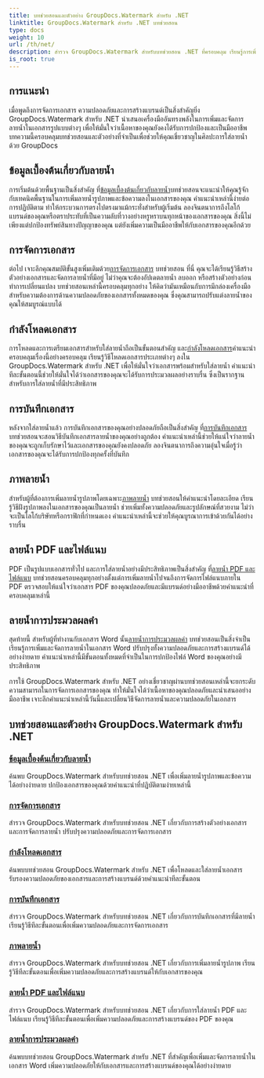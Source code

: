 ```yaml
---
title: บทช่วยสอนและตัวอย่าง GroupDocs.Watermark สำหรับ .NET
linktitle: GroupDocs.Watermark สำหรับ .NET บทช่วยสอน
type: docs
weight: 10
url: /th/net/
description: สำรวจ GroupDocs.Watermark สำหรับบทช่วยสอน .NET ที่ครอบคลุม เรียนรู้การเพิ่ม จัดการ และรักษาความปลอดภัยลายน้ำในรูปแบบเอกสารต่างๆ พร้อมคำแนะนำทีละขั้นตอน
is_root: true
---
```

## การแนะนำ

เมื่อพูดถึงการจัดการเอกสาร ความปลอดภัยและการสร้างแบรนด์เป็นสิ่งสำคัญยิ่ง GroupDocs.Watermark สำหรับ .NET นำเสนอเครื่องมืออันทรงพลังในการเพิ่มและจัดการลายน้ำในเอกสารรูปแบบต่างๆ เพื่อให้มั่นใจว่าเนื้อหาของคุณยังคงได้รับการปกป้องและเป็นมืออาชีพ บทความนี้ครอบคลุมบทช่วยสอนและตัวอย่างที่จำเป็นเพื่อช่วยให้คุณเชี่ยวชาญในศิลปะการใส่ลายน้ำด้วย GroupDocs

## ข้อมูลเบื้องต้นเกี่ยวกับลายน้ำ

 การเริ่มต้นด้วยพื้นฐานเป็นสิ่งสำคัญ ที่[ข้อมูลเบื้องต้นเกี่ยวกับลายน้ำ](./watermarking-basics/)บทช่วยสอนจะแนะนำให้คุณรู้จักกับเทคนิคพื้นฐานในการเพิ่มลายน้ำรูปภาพและข้อความลงในเอกสารของคุณ คำแนะนำเหล่านี้ง่ายต่อการปฏิบัติตาม ทำให้กระบวนการตรงไปตรงมาแม้กระทั่งสำหรับผู้เริ่มต้น ลองจินตนาการถึงโลโก้แบรนด์ของคุณหรือตราประทับที่เป็นความลับที่วางอย่างหรูหราบนทุกหน้าของเอกสารของคุณ สิ่งนี้ไม่เพียงแต่ปกป้องทรัพย์สินทางปัญญาของคุณ แต่ยังเพิ่มความเป็นมืออาชีพให้กับเอกสารของคุณอีกด้วย

## การจัดการเอกสาร

 ต่อไป เจาะลึกคุณสมบัติขั้นสูงเพิ่มเติมด้วย[การจัดการเอกสาร](./document-manipulation/) บทช่วยสอน ที่นี่ คุณจะได้เรียนรู้วิธีสร้างตัวอย่างเอกสารและจัดการลายน้ำที่มีอยู่ ไม่ว่าคุณจะต้องอัปเดตลายน้ำ ลบออก หรือสร้างตัวอย่างก่อนทำการเปลี่ยนแปลง บทช่วยสอนเหล่านี้ครอบคลุมทุกอย่าง ให้คิดว่ามันเหมือนกับการมีกล่องเครื่องมือสำหรับความต้องการด้านความปลอดภัยของเอกสารทั้งหมดของคุณ ซึ่งคุณสามารถปรับแต่งลายน้ำของคุณให้สมบูรณ์แบบได้

## กำลังโหลดเอกสาร

 การโหลดและการเตรียมเอกสารสำหรับใส่ลายน้ำถือเป็นขั้นตอนสำคัญ และ[กำลังโหลดเอกสาร](./document-loadings/)คำแนะนำครอบคลุมเรื่องนี้อย่างครอบคลุม เรียนรู้วิธีโหลดเอกสารประเภทต่างๆ ลงใน GroupDocs.Watermark สำหรับ .NET เพื่อให้มั่นใจว่าเอกสารพร้อมสำหรับใส่ลายน้ำ คำแนะนำทีละขั้นตอนนี้ช่วยให้มั่นใจได้ว่าเอกสารของคุณจะได้รับการประมวลผลอย่างราบรื่น ซึ่งเป็นรากฐานสำหรับการใส่ลายน้ำที่มีประสิทธิภาพ

## การบันทึกเอกสาร

 หลังจากใส่ลายน้ำแล้ว การบันทึกเอกสารของคุณอย่างปลอดภัยถือเป็นสิ่งสำคัญ ที่[การบันทึกเอกสาร](./document-savings/) บทช่วยสอนจะสอนวิธีบันทึกเอกสารลายน้ำของคุณอย่างถูกต้อง คำแนะนำเหล่านี้ช่วยให้แน่ใจว่าลายน้ำของคุณจะถูกเก็บรักษาไว้และเอกสารของคุณยังคงปลอดภัย ลองจินตนาการถึงความอุ่นใจเมื่อรู้ว่าเอกสารของคุณจะได้รับการปกป้องทุกครั้งที่บันทึก

## ภาพลายน้ำ

 สำหรับผู้ที่ต้องการเพิ่มลายน้ำรูปภาพโดยเฉพาะ[ภาพลายน้ำ](./image-watermarkings/) บทช่วยสอนให้คำแนะนำโดยละเอียด เรียนรู้วิธีฝังรูปภาพลงในเอกสารของคุณเป็นลายน้ำ ช่วยเพิ่มทั้งความปลอดภัยและรูปลักษณ์ที่สวยงาม ไม่ว่าจะเป็นโลโก้บริษัทหรือกราฟิกที่กำหนดเอง คำแนะนำเหล่านี้จะช่วยให้คุณบูรณาการเข้าด้วยกันได้อย่างราบรื่น

## ลายน้ำ PDF และไฟล์แนบ

PDF เป็นรูปแบบเอกสารทั่วไป และการใส่ลายน้ำอย่างมีประสิทธิภาพเป็นสิ่งสำคัญ ที่[ลายน้ำ PDF และไฟล์แนบ](./pdf-watermarking-attachments/) บทช่วยสอนครอบคลุมทุกอย่างตั้งแต่การเพิ่มลายน้ำไปจนถึงการจัดการไฟล์แนบภายใน PDF ตรวจสอบให้แน่ใจว่าเอกสาร PDF ของคุณปลอดภัยและมีแบรนด์อย่างมืออาชีพด้วยคำแนะนำที่ครอบคลุมเหล่านี้

## ลายน้ำการประมวลผลคำ

 สุดท้ายนี้ สำหรับผู้ที่ทำงานกับเอกสาร Word นั้น[ลายน้ำการประมวลผลคำ](./word-processing-watermarkings/) บทช่วยสอนเป็นสิ่งจำเป็น เรียนรู้การเพิ่มและจัดการลายน้ำในเอกสาร Word ปรับปรุงทั้งความปลอดภัยและการสร้างแบรนด์ได้อย่างง่ายดาย คำแนะนำเหล่านี้มีขั้นตอนทั้งหมดที่จำเป็นในการปกป้องไฟล์ Word ของคุณอย่างมีประสิทธิภาพ

การใช้ GroupDocs.Watermark สำหรับ .NET อย่างเชี่ยวชาญผ่านบทช่วยสอนเหล่านี้จะยกระดับความสามารถในการจัดการเอกสารของคุณ ทำให้มั่นใจได้ว่าเนื้อหาของคุณปลอดภัยและนำเสนออย่างมืออาชีพ เจาะลึกคำแนะนำเหล่านี้วันนี้และเปลี่ยนวิธีจัดการลายน้ำและความปลอดภัยในเอกสาร
## บทช่วยสอนและตัวอย่าง GroupDocs.Watermark สำหรับ .NET 
### [ข้อมูลเบื้องต้นเกี่ยวกับลายน้ำ](./watermarking-basics/)
ค้นพบ GroupDocs.Watermark สำหรับบทช่วยสอน .NET เพื่อเพิ่มลายน้ำรูปภาพและข้อความได้อย่างง่ายดาย ปกป้องเอกสารของคุณด้วยคำแนะนำที่ปฏิบัติตามง่ายเหล่านี้
### [การจัดการเอกสาร](./document-manipulation/)
สำรวจ GroupDocs.Watermark สำหรับบทช่วยสอน .NET เกี่ยวกับการสร้างตัวอย่างเอกสารและการจัดการลายน้ำ ปรับปรุงความปลอดภัยและการจัดการเอกสาร
### [กำลังโหลดเอกสาร](./document-loadings/)
ค้นพบบทช่วยสอน GroupDocs.Watermark สำหรับ .NET เพื่อโหลดและใส่ลายน้ำเอกสาร รับรองความปลอดภัยของเอกสารและการสร้างแบรนด์ด้วยคำแนะนำทีละขั้นตอน
### [การบันทึกเอกสาร](./document-savings/)
สำรวจ GroupDocs.Watermark สำหรับบทช่วยสอน .NET เกี่ยวกับการบันทึกเอกสารที่มีลายน้ำ เรียนรู้วิธีทีละขั้นตอนเพื่อเพิ่มความปลอดภัยและการจัดการเอกสาร
### [ภาพลายน้ำ](./image-watermarkings/)
สำรวจ GroupDocs.Watermark สำหรับบทช่วยสอน .NET เกี่ยวกับการเพิ่มลายน้ำรูปภาพ เรียนรู้วิธีทีละขั้นตอนเพื่อเพิ่มความปลอดภัยและการสร้างแบรนด์ให้กับเอกสารของคุณ
### [ลายน้ำ PDF และไฟล์แนบ](./pdf-watermarking-attachments/)
สำรวจ GroupDocs.Watermark สำหรับบทช่วยสอน .NET เกี่ยวกับการใส่ลายน้ำ PDF และไฟล์แนบ เรียนรู้วิธีทีละขั้นตอนเพื่อเพิ่มความปลอดภัยและการสร้างแบรนด์ของ PDF ของคุณ
### [ลายน้ำการประมวลผลคำ](./word-processing-watermarkings/)
ค้นพบบทช่วยสอน GroupDocs.Watermark สำหรับ .NET ที่สำคัญเพื่อเพิ่มและจัดการลายน้ำในเอกสาร Word เพิ่มความปลอดภัยให้กับเอกสารและการสร้างแบรนด์ของคุณได้อย่างง่ายดาย